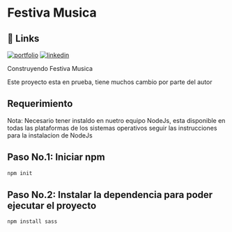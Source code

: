 # Festiva Musica

## 🔗 Links
[![portfolio](https://img.shields.io/badge/my_portfolio-000?style=for-the-badge&logo=ko-fi&logoColor=white)](https://katherineoelsner.com/)
[![linkedin](https://img.shields.io/badge/linkedin-0A66C2?style=for-the-badge&logo=linkedin&logoColor=white)](https://www.linkedin.com/)

Construyendo Festiva Musica

Este proyecto esta en prueba, tiene muchos cambio por parte del autor

## Requerimiento

Nota: Necesario tener instaldo en nuetro equipo NodeJs, esta disponible en todas las plataformas de los sistemas operativos
seguir las instrucciones para la instalacion de NodeJs

## Paso No.1: Iniciar npm
```bash
npm init
```
## Paso No.2: Instalar la dependencia para poder ejecutar el proyecto
```bash
npm install sass
```







